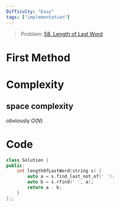 ```yaml
---
Difficulty: "Easy"
tags: ["implementation"]
---
```


> Problem: [58. Length of Last Word](https://leetcode.com/problems/length-of-last-word/description/?envType=daily-question&envId=2024-04-01)

# First Method

# Complexity
## space complexity
obviously $O(N)$

# Code

```cpp
class Solution {
public:
    int lengthOfLastWord(string s) {
        auto a = s.find_last_not_of(' ');     
        auto b = s.rfind(' ', a);
        return a - b;
    }
};;
```